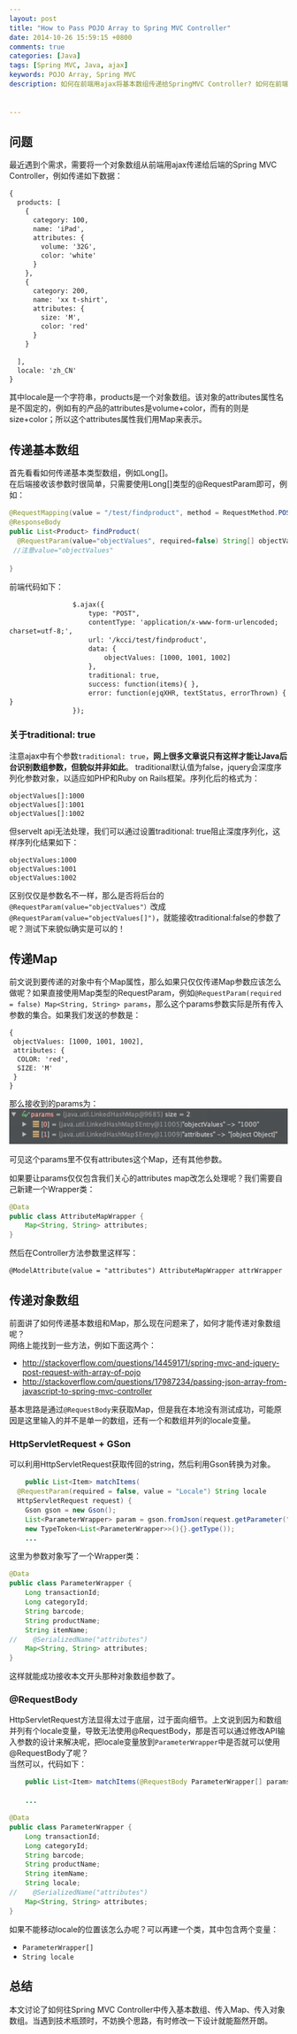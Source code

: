 ```yaml
---
layout: post
title: "How to Pass POJO Array to Spring MVC Controller"
date: 2014-10-26 15:59:15 +0800
comments: true
categories: [Java]
tags: [Spring MVC, Java, ajax]  
keywords: POJO Array, Spring MVC   
description: 如何在前端用ajax将基本数组传递给SpringMVC Controller? 如何在前端用ajax将Map对象传递给SpringMVC Controller? 如何在前端用ajax将对象数组传递给SpringMVC Controller?


---
```


## 问题
最近遇到个需求，需要将一个对象数组从前端用ajax传递给后端的Spring MVC Controller，例如传递如下数据：  
```
{
  products: [
    {
      category: 100,
      name: 'iPad',
      attributes: {
        volume: '32G',
        color: 'white'
      }
    },
    {
      category: 200,
      name: 'xx t-shirt',
      attributes: {
        size: 'M',
        color: 'red'
      }
    }
    
  ],
  locale: 'zh_CN'
}  
```  
<!--more-->
其中locale是一个字符串，products是一个对象数组。该对象的attributes属性名是不固定的，例如有的产品的attributes是volume+color，而有的则是size+color；所以这个attributes属性我们用Map来表示。  

## 传递基本数组
首先看看如何传递基本类型数组，例如Long[]。  
在后端接收该参数时很简单，只需要使用Long[]类型的@RequestParam即可，例如：  
``` java
@RequestMapping(value = "/test/findproduct", method = RequestMethod.POST)
@ResponseBody
public List<Product> findProduct(
  @RequestParam(value="objectValues", required=false) String[] objectValues) {
 //注意value="objectValues"

}

```

前端代码如下：  

```
                $.ajax({
                    type: "POST",
                    contentType: 'application/x-www-form-urlencoded; charset=utf-8;',
                    url: '/kcci/test/findproduct',
                    data: {
                        objectValues: [1000, 1001, 1002]
                    },
                    traditional: true,
                    success: function(items){ },
                    error: function(ejqXHR, textStatus, errorThrown) { }
                });  
```  

### 关于traditional: true  
注意ajax中有个参数`traditional: true`，**网上很多文章说只有这样才能让Java后台识别数组参数，但貌似并非如此**。
traditional默认值为false，jquery会深度序列化参数对象，以适应如PHP和Ruby on Rails框架。序列化后的格式为：  

```
objectValues[]:1000  
objectValues[]:1001  
objectValues[]:1002  
```

但servelt api无法处理，我们可以通过设置traditional: true阻止深度序列化，这样序列化结果如下：  
```
objectValues:1000
objectValues:1001
objectValues:1002
```

区别仅仅是参数名不一样，那么是否将后台的`@RequestParam(value="objectValues"）`改成`@RequestParam(value="objectValues[]")`，就能接收traditional:false的参数了呢？测试下来貌似确实是可以的！


## 传递Map

前文说到要传递的对象中有个Map属性，那么如果只仅仅传递Map参数应该怎么做呢？如果直接使用Map类型的RequestParam，例如`@RequestParam(required = false) Map<String, String> params`，那么这个params参数实际是所有传入参数的集合。如果我们发送的参数是：  
```
{
 objectValues: [1000, 1001, 1002],
 attributes: {
  COLOR: 'red',
  SIZE: 'M'
 }
}
```  
那么接收到的params为：  
![params icon](/images/post/2014/10/mapParams.png) 

可见这个params里不仅有attributes这个Map，还有其他参数。  

如果要让params仅仅包含我们关心的attributes map改怎么处理呢？我们需要自己新建一个Wrapper类：  
``` java
@Data
public class AttributeMapWrapper {
    Map<String, String> attributes;
}
```  
然后在Controller方法参数里这样写：  
```
@ModelAttribute(value = "attributes") AttributeMapWrapper attrWrapper
```


## 传递对象数组

前面讲了如何传递基本数组和Map，那么现在问题来了，如何才能传递对象数组呢？  
网络上能找到一些方法，例如下面这两个：   

- http://stackoverflow.com/questions/14459171/spring-mvc-and-jquery-post-request-with-array-of-pojo   
- http://stackoverflow.com/questions/17987234/passing-json-array-from-javascript-to-spring-mvc-controller  


基本思路是通过`@RequestBody`来获取Map，但是我在本地没有测试成功，可能原因是这里输入的并不是单一的数组，还有一个和数组并列的locale变量。  

### HttpServletRequest + GSon
可以利用HttpServletRequest获取传回的string，然后利用Gson转换为对象。  
``` java 
    public List<Item> matchItems(
  @RequestParam(required = false, value = "Locale") String locale
  HttpServletRequest request) {
    Gson gson = new Gson();
    List<ParameterWrapper> param = gson.fromJson(request.getParameter("paramList"), 
    new TypeToken<List<ParameterWrapper>>(){}.getType());
    ...

```  

这里为参数对象写了一个Wrapper类：
``` java
@Data
public class ParameterWrapper {
    Long transactionId;
    Long categoryId;
    String barcode;
    String productName;
    String itemName;
//    @SerializedName("attributes")
    Map<String, String> attributes;
}
```
这样就能成功接收本文开头那种对象数组参数了。  

### @RequestBody  
HttpServletRequest方法显得太过于底层，过于面向细节。上文说到因为和数组并列有个locale变量，导致无法使用@RequestBody，那是否可以通过修改API输入参数的设计来解决呢，把locale变量放到`ParameterWrapper`中是否就可以使用@RequestBody了呢？  
当然可以，代码如下：  

``` java
    public List<Item> matchItems(@RequestBody ParameterWrapper[] params) {

    ...

```

``` java
@Data
public class ParameterWrapper {
    Long transactionId;
    Long categoryId;
    String barcode;
    String productName;
    String itemName;
    String locale;
//    @SerializedName("attributes")
    Map<String, String> attributes;
}
```

如果不能移动locale的位置该怎么办呢？可以再建一个类，其中包含两个变量：  
- `ParameterWrapper[]`   
- `String locale`   

## 总结

本文讨论了如何往Spring MVC Controller中传入基本数组、传入Map、传入对象数组。当遇到技术瓶颈时，不妨换个思路，有时修改一下设计就能豁然开朗。






